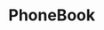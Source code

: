 # PhoneBook
<!-- Guia para utilizar la app Phonebook

1. clonar el repositorio

2. ejecutar el comando npm i para instalar las librerías necesarias

3. Debe registrar el directorio con el nombre de phoneBookSiesa, por medio de postman

Funcionalidades para contactos

1. A partir del directorio creado, podras agregar contactos. Tiene la validación de que solo se puede agregar 10 contactos por directorio.

2. Al crear un contacto se tiene la validación de que el nombre no se puede repetir en el mismo directorio (middlewares - contact.js - existingContact)

3. Validamos que el id ingresados, cumplas con la estructura de Id mongoDB.

4. en controllers - contact.js se encuentran los métodos CRUD para esta entidad.

5. Se realizo una vista frontend, para mostrar los resultados.
 -->